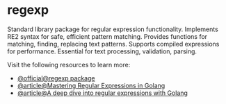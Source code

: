 # regexp

Standard library package for regular expression functionality. Implements RE2 syntax for safe, efficient pattern matching. Provides functions for matching, finding, replacing text patterns. Supports compiled expressions for performance. Essential for text processing, validation, parsing.

Visit the following resources to learn more:

- [@official@regexp package](https://pkg.go.dev/regexp)
- [@article@Mastering Regular Expressions in Golang](https://labex.io/tutorials/go-golang-regular-expression-tutorial-15502)
- [@article@A deep dive into regular expressions with Golang](https://blog.logrocket.com/deep-dive-regular-expressions-golang/)